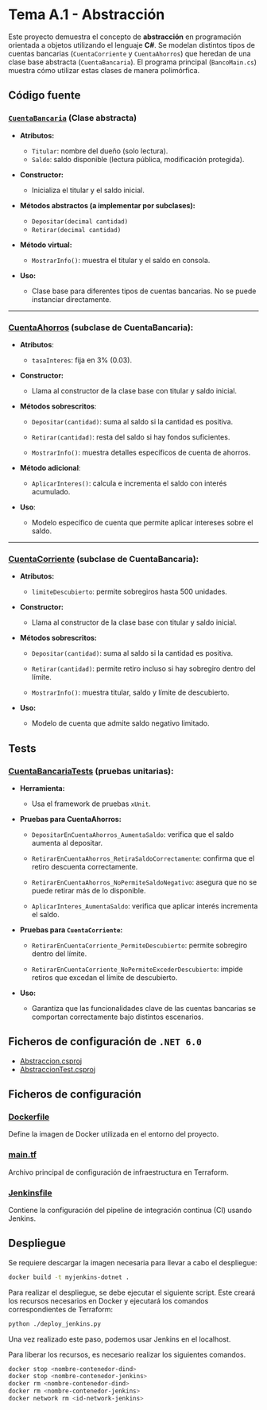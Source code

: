 # Tema A.1 - Abstracción

Este proyecto demuestra el concepto de **abstracción** en programación orientada a objetos utilizando el lenguaje **C#**. Se modelan distintos tipos de cuentas bancarias (`CuentaCorriente` y `CuentaAhorros`) que heredan de una clase base abstracta (`CuentaBancaria`). El programa principal (`BancoMain.cs`) muestra cómo utilizar estas clases de manera polimórfica.

## Código fuente

### [`CuentaBancaria`](src/CuentaBancaria.cs) (Clase abstracta)

- **Atributos:**
    - `Titular`: nombre del dueño (solo lectura).
    - `Saldo`: saldo disponible (lectura pública, modificación protegida).

- **Constructor:**
    - Inicializa el titular y el saldo inicial.

- **Métodos abstractos (a implementar por subclases):**
    - `Depositar(decimal cantidad)`
    - `Retirar(decimal cantidad)`

- **Método virtual:**
    - `MostrarInfo()`: muestra el titular y el saldo en consola.

- **Uso:**
    - Clase base para diferentes tipos de cuentas bancarias. No se puede instanciar directamente.
---

### [CuentaAhorros](src/CuentaAhorros.cs) (subclase de CuentaBancaria):

- **Atributos**:
    - `tasaInteres`: fija en 3% (0.03).

- **Constructor:**
    - Llama al constructor de la clase base con titular y saldo inicial.

- **Métodos sobrescritos**:
    - `Depositar(cantidad)`: suma al saldo si la cantidad es positiva.

    - `Retirar(cantidad)`: resta del saldo si hay fondos suficientes.

    - `MostrarInfo()`: muestra detalles específicos de cuenta de ahorros.

- **Método adicional**:

    - `AplicarInteres()`: calcula e incrementa el saldo con interés acumulado.

- **Uso**:

    - Modelo específico de cuenta que permite aplicar intereses sobre el saldo.

---

### [CuentaCorriente](src/CuentaCorriente.cs) (subclase de CuentaBancaria):

- **Atributos:**

    - `limiteDescubierto`: permite sobregiros hasta 500 unidades.

- **Constructor:**

    - Llama al constructor de la clase base con titular y saldo inicial.

- **Métodos sobrescritos:**

    - `Depositar(cantidad)`: suma al saldo si la cantidad es positiva.

    - `Retirar(cantidad)`: permite retiro incluso si hay sobregiro dentro del límite.

    - `MostrarInfo()`: muestra titular, saldo y límite de descubierto.

- **Uso:**

    - Modelo de cuenta que admite saldo negativo limitado.

## Tests

### [CuentaBancariaTests](tests/CuentaBancariaTests.cs) (pruebas unitarias):

- **Herramienta:**
    - Usa el framework de pruebas `xUnit`.

- **Pruebas para CuentaAhorros:**

    - `DepositarEnCuentaAhorros_AumentaSaldo`: verifica que el saldo aumenta al depositar.

    - `RetirarEnCuentaAhorros_RetiraSaldoCorrectamente`: confirma que el retiro descuenta correctamente.

    - `RetirarEnCuentaAhorros_NoPermiteSaldoNegativo`: asegura que no se puede retirar más de lo disponible.

    - `AplicarInteres_AumentaSaldo`: verifica que aplicar interés incrementa el saldo.

- **Pruebas para `CuentaCorriente`:**

    - `RetirarEnCuentaCorriente_PermiteDescubierto`: permite sobregiro dentro del límite.

    - `RetirarEnCuentaCorriente_NoPermiteExcederDescubierto`: impide retiros que excedan el límite de descubierto.

- **Uso:**

    - Garantiza que las funcionalidades clave de las cuentas bancarias se comportan correctamente bajo distintos escenarios.

## Ficheros de configuración de `.NET 6.0`

- [Abstraccion.csproj](src/Abstraccion.csproj)
- [AbstraccionTest.csproj](src/Abstraccion.csproj)

## Ficheros de configuración 

### [Dockerfile](Dockerfile)
Define la imagen de Docker utilizada en el entorno del proyecto.

### [main.tf](main.tf)
Archivo principal de configuración de infraestructura en Terraform.

### [Jenkinsfile](Jenkinsfile)
Contiene la configuración del pipeline de integración continua (CI) usando Jenkins.

## Despliegue
Se requiere descargar la imagen necesaria para llevar a cabo el despliegue:
````bash
docker build -t myjenkins-dotnet .
````

Para realizar el despliegue, se debe ejecutar el siguiente script. Este creará los recursos necesarios en Docker y ejecutará los comandos correspondientes de Terraform:
````bash
python ./deploy_jenkins.py
````

Una vez realizado este paso, podemos usar Jenkins en el localhost.

Para liberar los recursos, es necesario realizar los siguientes comandos.
````bash
docker stop <nombre-contenedor-dind>
docker stop <nombre-contenedor-jenkins>
docker rm <nombre-contenedor-dind>
docker rm <nombre-contenedor-jenkins>
docker network rm <id-network-jenkins>
````

